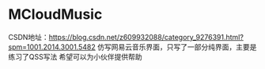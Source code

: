# MCloudMusic
CSDN地址：https://blog.csdn.net/z609932088/category_9276391.html?spm=1001.2014.3001.5482
仿写网易云音乐界面，只写了一部分纯界面，主要是练习了QSS写法
希望可以为小伙伴提供帮助
